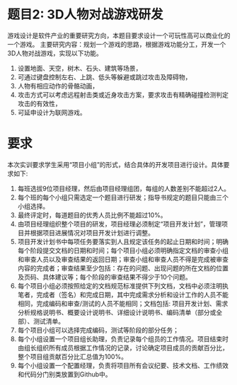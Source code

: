# 题目2: 3D人物对战游戏研发

游戏设计是软件产业的重要研究方向，本题目要求设计一个可玩性高可以商业化的一个游戏。
主要研究内容：规划一个游戏的思路，根据游戏功能分工，开发一个3D人物对战游戏，实现以下功能。
1)	设置地面、天空，树木、石头、建筑等场景，
2)	可通过键盘控制左右、上跳、低头等躲避或跳过攻击及障碍物，
3)	人物有相应动作的骨骼动画，
4)	攻击方式可以考虑远程射击类或近身攻击方案，要求攻击有精确碰撞检测判定攻击的有效性，
5)	可延申设计为联网游戏。

# 要求
本次实训要求学生采用“项目小组”的形式，结合具体的开发项目进行设计。具体要求如下: 
1)	每班选拔9位项目经理，然后由项目经理组团，每组的人数差别不能超过2人。
2)	每个班的每个小组只需选定一个题目进行研发；指导书规定的题目只能由三个小组选择。
3)	最终评定时，每道题目的优秀人员比例不能超过10%。
4)	由项目经理组织整个项目的研发，项目经理必须制定“项目开发计划”，管理项目并根据项目进展情况对项目开发计划进行调整。
5)	项目开发计划书中每项任务要落实到人且规定该任务的起止日期和时间；明确每个阶段提交文档的日期和时间；每个项目小组必须明确指定文档的审查小组和审查人员以及审查结果的返回日期；审查小组和审查人员不得是完成被审查内容的完成者；审查结果至少包括：存在的问题、出现问题的所在文档的位置及页码、具体建议等；每个阶段的审查结果不得少于10个问题。
6)	每个项目小组必须按照给定的文档规范标准提供下列文档，文档中必须注明执笔者，完成者（签名）和完成日期，其中完成需求分析和设计工作的人员不能相同，完成编码和审查/测试的人员不能相同；文档包括: 项目开发计划、需求分析规格说明书、概要设计说明书、详细设计说明书、编码清单（部分或全部）、测试清单。
7)	每个项目小组可以选择完成编码，测试等阶段的部分任务；
8)	每个小组设置一个项目组长助理，负责记录每个组员的工作情况。项目结束时由组长组织所有成员根据工作情况的记录，讨论确定项目成员的贡献百分比，整个项目组贡献百分比汇总值为100%。
9)	每个小组设置一个配置经理，负责将项目所有会议纪要、技术文档、工作绩效和代码分门别类放置到Github中。
